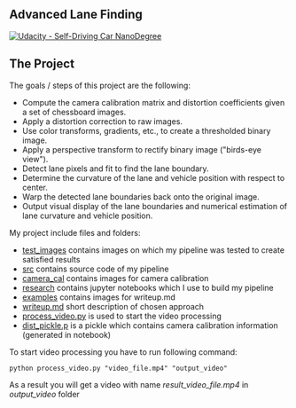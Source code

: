 ## Advanced Lane Finding
[![Udacity - Self-Driving Car NanoDegree](https://s3.amazonaws.com/udacity-sdc/github/shield-carnd.svg)](http://www.udacity.com/drive)

The Project
---

The goals / steps of this project are the following:

* Compute the camera calibration matrix and distortion coefficients given a set of chessboard images.
* Apply a distortion correction to raw images.
* Use color transforms, gradients, etc., to create a thresholded binary image.
* Apply a perspective transform to rectify binary image ("birds-eye view").
* Detect lane pixels and fit to find the lane boundary.
* Determine the curvature of the lane and vehicle position with respect to center.
* Warp the detected lane boundaries back onto the original image.
* Output visual display of the lane boundaries and numerical estimation of lane curvature and vehicle position.

My project include files and folders:
* [test_images](/test_images) contains images on which my pipeline was tested to create satisfied results
* [src](/src) contains source code of my pipeline
* [camera_cal](/camera_cal) contains images for camera calibration
* [research](/research) contains jupyter notebooks which I use to build my pipeline
* [examples](/examples) contains images for writeup.md
* [writeup.md](/writeup.md) short description of chosen approach
* [process_video.py](/process_video.py) is used to start the video processing
* [dist_pickle.p](/dist_pickle.p) is a pickle which contains camera calibration information (generated in notebook)

To start video processing you have to run following command:

`python process_video.py "video_file.mp4" "output_video"`

As a result you will get a video with name *result_video_file.mp4* in *output_video* folder
